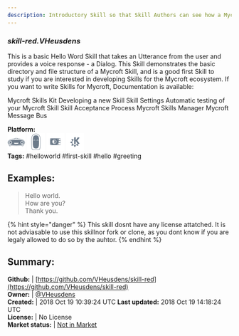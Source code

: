 ```yaml
---
description: Introductory Skill so that Skill Authors can see how a Mycroft Skill is put together
---
```


### _skill-red.VHeusdens_  
This is a basic Hello Word Skill that takes an Utterance from the user and provides a voice response - a Dialog. This Skill demonstrates the basic directory and file structure of a Mycroft Skill, and is a good first Skill to study if you are interested in developing Skills for the Mycroft ecosystem.
If you want to write Skills for Mycroft, Documentation is available:

Mycroft Skills Kit
Developing a new Skill
Skill Settings
Automatic testing of your Mycroft Skill
Skill Acceptance Process
Mycroft Skills Manager
Mycroft Message Bus
  
**Platform:**  
 ![Mark I](../.gitbook/assets/mark-1-icon.png)  ![Mark II](../.gitbook/assets/mark-2-icon.png)  ![Picroft](../.gitbook/assets/picroft-icon.png)  ![plasmoid](../.gitbook/assets/kde.png)   
**Tags:** \#helloworld \#first-skill \#hello \#greeting   
## Examples:  
> Hello world.  
> How are you?  
> Thank you.  
  
{% hint style="danger" %}
This skill dosnt have any license attatched. It is not adviasable to use this skillnor fork or clone, as you dont know if you are legaly allowed to do so by the auhtor.
{% endhint %}
  
## Summary:  
**Github:** | [https://github.com/VHeusdens/skill-red](https://github.com/VHeusdens/skill-red)  
**Owner:** | [@VHeusdens](https://github.com/VHeusdens)  
**Created:** | 2018 Oct 19 10:39:24 UTC  **Last updated:** 2018 Oct 19 14:18:24 UTC  
**License:** | No License  
**Market status:** | [Not in Market](https://market.mycroft.ai/skill/)  
